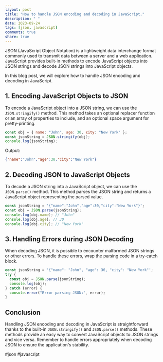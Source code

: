 ```yaml
---
layout: post
title: "How to handle JSON encoding and decoding in JavaScript."
description: " "
date: 2023-09-24
tags: [json, javascript]
comments: true
share: true
---
```


JSON (JavaScript Object Notation) is a lightweight data interchange format commonly used to transmit data between a server and a web application. JavaScript provides built-in methods to encode JavaScript objects into JSON strings and decode JSON strings into JavaScript objects.

In this blog post, we will explore how to handle JSON encoding and decoding in JavaScript.

## 1. Encoding JavaScript Objects to JSON

To encode a JavaScript object into a JSON string, we can use the `JSON.stringify()` method. This method takes an optional replacer function or an array of properties to include, and an optional space argument for pretty-printing.

```javascript
const obj = { name: "John", age: 30, city: "New York" };
const jsonString = JSON.stringify(obj);
console.log(jsonString);
```
Output:
```json
{"name":"John","age":30,"city":"New York"}
```

## 2. Decoding JSON to JavaScript Objects

To decode a JSON string into a JavaScript object, we can use the `JSON.parse()` method. This method parses the JSON string and returns a JavaScript object representing the parsed value.

```javascript
const jsonString = '{"name":"John","age":30,"city":"New York"}';
const obj = JSON.parse(jsonString);
console.log(obj.name); // "John"
console.log(obj.age); // 30
console.log(obj.city); // "New York"
```

## 3. Handling Errors during JSON Decoding

When decoding JSON, it is possible to encounter malformed JSON strings or other errors. To handle these errors, wrap the parsing code in a try-catch block.

```javascript
const jsonString = '{"name": "John", "age": 30, "city": "New York"';
try {
  const obj = JSON.parse(jsonString);
  console.log(obj);
} catch (error) {
  console.error("Error parsing JSON:", error);
}
```

## Conclusion

Handling JSON encoding and decoding in JavaScript is straightforward thanks to the built-in `JSON.stringify()` and `JSON.parse()` methods. These methods provide an easy way to convert JavaScript objects to JSON strings and vice versa. Remember to handle errors appropriately when decoding JSON to ensure the application's stability.

#json #javascript